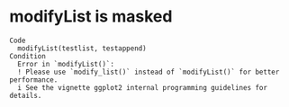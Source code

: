 # modifyList is masked

    Code
      modifyList(testlist, testappend)
    Condition
      Error in `modifyList()`:
      ! Please use `modify_list()` instead of `modifyList()` for better performance.
      i See the vignette ggplot2 internal programming guidelines for details.

